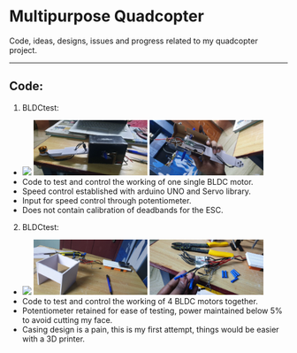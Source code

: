 # Multipurpose Quadcopter

Code, ideas, designs, issues and progress related to my quadcopter project.
***

## Code:
1. BLDCtest:

* <img src="./demos/1_BLDC_test.gif" height="100"/> <img src="./images/BLDCtest1.jpg" height="100"/> <img src="./images/BLDCtest2.jpg" height="100"/>
* Code to test and control the working of one single BLDC motor.
* Speed control established with arduino UNO and Servo library.
* Input for speed control through potentiometer.
* Does not contain calibration of deadbands for the ESC.

2. BLDCtest:

* <img src="./demos/2_wiring_test.gif" height="100"/> <img src="./images/casingattempt.jpg" height="100"/> <img src="./images/escterminals.jpg" height="100"/>
* Code to test and control the working of 4 BLDC motors together.
* Potentiometer retained for ease of testing, power maintained below 5% to avoid cutting my face.
* Casing design is a pain, this is my first attempt, things would be easier with a 3D printer.